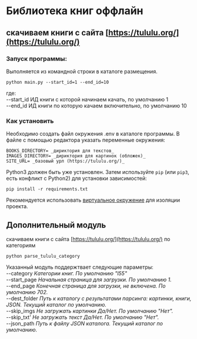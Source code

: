 # Библиотека книг оффлайн
## скачиваем книги с сайта  [https://tululu.org/](https://tululu.org/)

### Запуск программы:
Выполняется из командной строки в каталоге размещения.
```
python main.py --start_id=1 --end_id=10
```
где:<br>
--start_id ИД книги с которой начинаем качать, по умолчанию 1<br>
--end_id ИД книги по которую качаем включительно, по умолчанию 10<br>

### Как установить
Необходимо создать файл окружения .env в каталоге программы.
В файле с помощью редактора указать переменные окружения: 
```
BOOKS_DIRECTORY= _дириктория для текстов_
IMAGES_DIRECTORY= _дириктория для картинок (обложек)_
SITE_URL= _базовый урл (https://tululu.org/)_
```

Python3 должен быть уже установлен. Затем используйте `pip` (или `pip3`, есть конфликт с Python2) для установки зависимостей:
```
pip install -r requirements.txt
```
Рекомендуется использовать [виртуальное окружение](https://docs.python.org/3/library/venv.html) для изоляции проекта. 

## Дополнительный модуль
скачиваем книги с сайта  [https://tululu.org/](https://tululu.org/) по категориям
```
python parse_tululu_category 
```
Указанный модуль поддержтвает  следующие параметры:<br>
--category    _Категории книг. По умолчанию "l55"<br>_
--start_page   _Начальная страница для загрузки. По умолчанию 1.<br>_
--end_page     _Конечная страница для загрузки, не включена. По умолчанию 702.<br>_
--dest_folder  _Путь к каталогу с результатами парсинга: картинки, книги, JSON. Текущий каталог по умолчанию.<br>_
--skip_imgs    _Не загружать картинки Да/Нет. По умолчанию "Нет".<br>_
--skip_txt'    _Не загружать текст Да/Нет. По умолчанию "Нет".<br>_
--json_path   _Путь к файлу JSON каталога. Текущий каталог по умолчанию.<br>_


